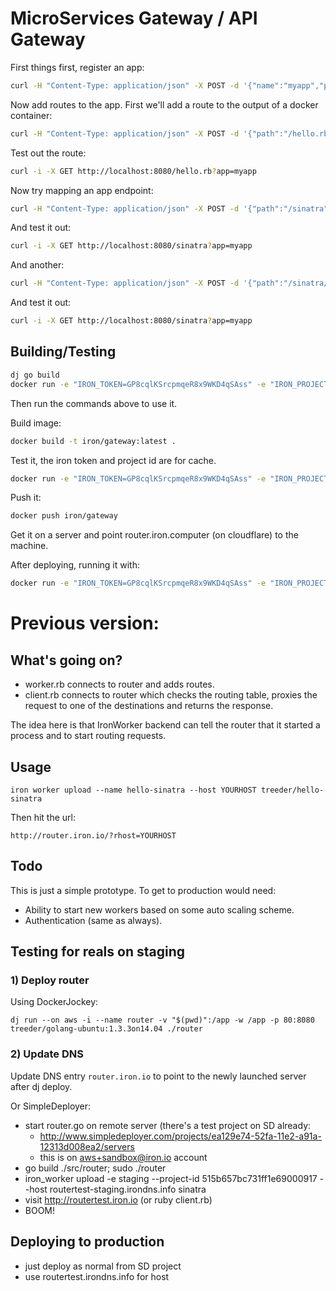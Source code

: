 

# MicroServices Gateway / API Gateway

First things first, register an app:

```sh
curl -H "Content-Type: application/json" -X POST -d '{"name":"myapp","password":"xyz"}' http://localhost:8080/test/1/projects/123/apps
```

Now add routes to the app. First we'll add a route to the output of a docker container:

```sh
curl -H "Content-Type: application/json" -X POST -d '{"path":"/hello.rb","image":"treeder/hello.rb", "type":"run"}' http://localhost:8080/test/1/projects/123/apps/myapp/routes
```

Test out the route:

```sh
curl -i -X GET http://localhost:8080/hello.rb?app=myapp
```

Now try mapping an app endpoint:

```sh
curl -H "Content-Type: application/json" -X POST -d '{"path":"/sinatra","image":"treeder/hello-sinatra", "type":"app", "cpath":"/"}' http://localhost:8080/test/1/projects/123/apps/myapp/routes
```

And test it out:

```sh
curl -i -X GET http://localhost:8080/sinatra?app=myapp
```

And another:

```sh
curl -H "Content-Type: application/json" -X POST -d '{"path":"/sinatra/ping","image":"treeder/hello-sinatra", "type":"app", "cpath":"/ping"}' http://localhost:8080/test/1/projects/123/apps/myapp/routes
```

And test it out:

```sh
curl -i -X GET http://localhost:8080/sinatra?app=myapp
```



## Building/Testing

```sh
dj go build
docker run -e "IRON_TOKEN=GP8cqlKSrcpmqeR8x9WKD4qSAss" -e "IRON_PROJECT_ID=4fd2729368a0197d1102056b" --rm -it --privileged --net=host -v "$PWD":/app -w /app -p 8080:8080 treeder/go-dind sh -c 'rc default && ./app'
```

Then run the commands above to use it.

Build image:

```sh
docker build -t iron/gateway:latest .
```

Test it, the iron token and project id are for cache.

```sh
docker run -e "IRON_TOKEN=GP8cqlKSrcpmqeR8x9WKD4qSAss" -e "IRON_PROJECT_ID=4fd2729368a0197d1102056b" --rm -it --privileged --net=host -p 8080:8080 iron/gateway
```

Push it:

```sh
docker push iron/gateway
```

Get it on a server and point router.iron.computer (on cloudflare) to the machine.

After deploying, running it with:

```sh
docker run -e "IRON_TOKEN=GP8cqlKSrcpmqeR8x9WKD4qSAss" -e "IRON_PROJECT_ID=4fd2729368a0197d1102056b" --name irongateway -it --privileged --net=host -p 8080:8080 -d --name irongateway iron/gateway
```

# Previous version:

## What's going on?

- worker.rb connects to router and adds routes.
- client.rb connects to router which checks the routing table, proxies the request to one of the destinations and returns the response.

The idea here is that IronWorker backend can tell the router that it started a process and to start routing requests.

## Usage

```
iron worker upload --name hello-sinatra --host YOURHOST treeder/hello-sinatra
```

Then hit the url:

```
http://router.iron.io/?rhost=YOURHOST
```

## Todo

This is just a simple prototype. To get to production would need:

- Ability to start new workers based on some auto scaling scheme.
- Authentication (same as always).

## Testing for reals on staging

### 1) Deploy router

Using DockerJockey:

```
dj run --on aws -i --name router -v "$(pwd)":/app -w /app -p 80:8080 treeder/golang-ubuntu:1.3.3on14.04 ./router
```

### 2) Update DNS

Update DNS entry `router.iron.io` to point to the newly launched server after dj deploy.


Or SimpleDeployer:

- start router.go on remote server (there's a test project on SD already:
  - http://www.simpledeployer.com/projects/ea129e74-52fa-11e2-a91a-12313d008ea2/servers
  - this is on aws+sandbox@iron.io account
- go build ./src/router; sudo ./router
- iron_worker upload -e staging --project-id 515b657bc731ff1e69000917 --host routertest-staging.irondns.info sinatra
- visit http://routertest.iron.io (or ruby client.rb)
- BOOM!

## Deploying to production

- just deploy as normal from SD project
- use routertest.irondns.info for host
